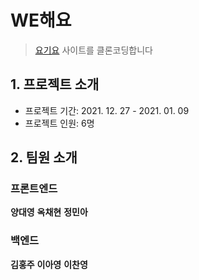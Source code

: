 # WE해요
> [요기요](https://yogiyo.co.kr) 사이트를 클론코딩합니다

## 1. 프로젝트 소개
- 프로젝트 기간: 2021. 12. 27 - 2021. 01. 09
- 프로젝트 인원: 6명

## 2. 팀원 소개
### 프론트엔드
**양대영**
**옥채현**
**정민아**
### 백엔드
**김홍주**
**이아영**
**이찬영**